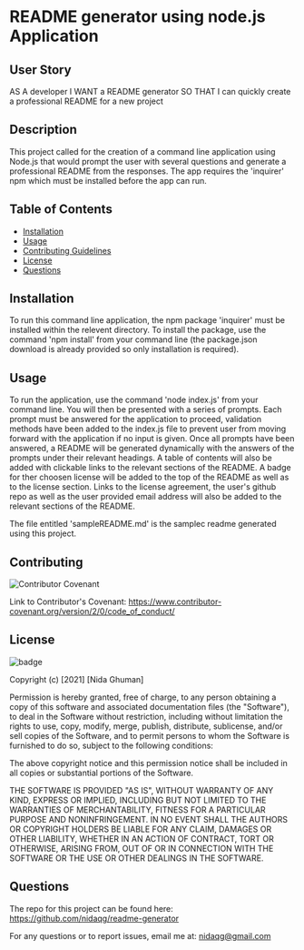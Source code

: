 # README generator using node.js Application

## User Story
AS A developer
I WANT a README generator
SO THAT I can quickly create a professional README for a new project

## Description

This project called for the creation of a command line application using Node.js that would prompt the user with several questions and generate a professional README from the responses. The app requires the 'inquirer' npm which must be installed before the app can run. 

## Table of Contents

* [Installation](#installation)
* [Usage](#usage)
* [Contributing Guidelines](#contributing)
* [License](#license)
* [Questions](#questions)

## Installation
 To run this command line application, the npm package 'inquirer' must be installed within the relevent directory. To install the package, use the command 'npm install' from your command line (the package.json download is already provided so only installation is required).

## Usage 
To run the application, use the command 'node index.js' from your command line. You will then be presented with a series of prompts. Each prompt must be answered for the application to proceed, validation methods have been added to the index.js file to prevent user from moving forward with the application if no input is given. 
Once all prompts have been answered, a README will be generated dynamically with the answers of the prompts under their relevant headings. A table of contents will also be added with clickable links to the relevant sections of the README.
A badge for ther choosen license will be added to the top of the README as well as to the license section. Links to the license agreement, the user's github repo as well as the user provided email address will also be added to the relevant sections of the README.

The file entitled 'sampleREADME.md' is the samplec readme generated using this project.

## Contributing
 ![Contributor Covenant](https://img.shields.io/badge/Contributor%20Covenant-2.0-4baaaa.svg)
 
 Link to Contributor's Covenant: https://www.contributor-covenant.org/version/2/0/code_of_conduct/
 
## License
![badge](https://img.shields.io/badge/license-MIT-orange)
   
Copyright (c) [2021] [Nida Ghuman]

Permission is hereby granted, free of charge, to any person obtaining a copy
of this software and associated documentation files (the "Software"), to deal
in the Software without restriction, including without limitation the rights
to use, copy, modify, merge, publish, distribute, sublicense, and/or sell
copies of the Software, and to permit persons to whom the Software is
furnished to do so, subject to the following conditions:

The above copyright notice and this permission notice shall be included in all
copies or substantial portions of the Software.

THE SOFTWARE IS PROVIDED "AS IS", WITHOUT WARRANTY OF ANY KIND, EXPRESS OR
IMPLIED, INCLUDING BUT NOT LIMITED TO THE WARRANTIES OF MERCHANTABILITY,
FITNESS FOR A PARTICULAR PURPOSE AND NONINFRINGEMENT. IN NO EVENT SHALL THE
AUTHORS OR COPYRIGHT HOLDERS BE LIABLE FOR ANY CLAIM, DAMAGES OR OTHER
LIABILITY, WHETHER IN AN ACTION OF CONTRACT, TORT OR OTHERWISE, ARISING FROM,
OUT OF OR IN CONNECTION WITH THE SOFTWARE OR THE USE OR OTHER DEALINGS IN THE
SOFTWARE. 

## Questions

The repo for this project can be found here: https://github.com/nidaqg/readme-generator 

For any questions or to report issues, email me at: nidaqg@gmail.com
